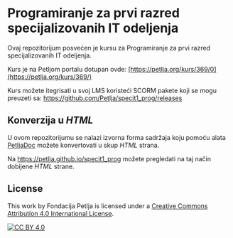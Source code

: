 # Programiranje za prvi razred specijalizovanih IT odeljenja 

Ovaj repozitorijum posvećen je kursu za Programiranje za prvi razred specijalizovanih IT odeljenja. 

Kurs je na Petljom portalu dotupan ovde: [https://petlja.org/kurs/369/0](https://petlja.org/kurs/369/)

Kurs možete itegrisati u svoj LMS koristeći SCORM pakete koji se mogu preuzeti sa: https://github.com/Petlja/specit1_prog/releases

## Konverzija u *HTML*

U ovom repozitorijumu se nalazi izvorna forma sadržaja koju pomoću alata [PetljaDoc](https://github.com/Petlja/PetljaDoc) možete konvertovati u skup *HTML* strana.

Na https://petlja.github.io/specit1_prog možete pregledati na taj način dobijene *HTML* strane.

## License

This work by Fondacija Petlja is licensed under a
[Creative Commons Attribution 4.0 International License][cc-by].

[![CC BY 4.0][cc-by-image]][cc-by]

[cc-by]: http://creativecommons.org/licenses/by/4.0/
[cc-by-image]: https://i.creativecommons.org/l/by/4.0/88x31.png

